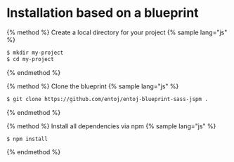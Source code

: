 # Installation based on a blueprint

{% method %}
Create a local directory for your project
{% sample lang="js" %}
```bash
$ mkdir my-project
$ cd my-project
```
{% endmethod %}

{% method %}
Clone the blueprint
{% sample lang="js" %}
```bash
$ git clone https://github.com/entoj/entoj-blueprint-sass-jspm .
```
{% endmethod %}

{% method %}
Install all dependencies via npm
{% sample lang="js" %}
```bash
$ npm install
```
{% endmethod %}
